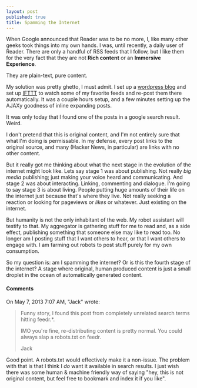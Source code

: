 ```yaml
---
layout: post
published: true
title: Spamming the Internet
---
```


When Google announced that Reader was to be no more, I, like many other geeks took things into my own hands. I was, until recently, a daily user of Reader. There are only a handful of RSS feeds that I follow, but I like them for the very fact that they are not **Rich content** or an **Immersive Experience**.

They are plain-text, pure content.

My solution was pretty ghetto, I must admit. I set up a [wordpress blog](http://feedr.andyvanee.com/) and set up [IFTTT](https://ifttt.com/) to watch some of my favorite feeds and re-post them there automatically. It was a couple hours setup, and a few minutes setting up the AJAXy goodness of inline expanding posts.

It was only today that I found one of the posts in a google search result. Weird.

I don't pretend that this is original content, and I'm not entirely sure that what I'm doing is permissable. In my defense, every post links to the original source, and many (Hacker News, in particular) are links with no other content.

But it really got me thinking about what the next stage in the evolution of the internet might look like. Lets say stage 1 was about publishing. Not really *big media* publishing; just making your voice heard and communicating. And stage 2 was about interacting. Linking, commenting and dialogue. I'm going to say stage 3 is about living. People putting huge amounts of their life on the internet just because that's where they live. Not really seeking a reaction or looking for pageviews or *likes* or whatever. Just existing on the internet.

But humanity is not the only inhabitant of the web. My robot assistant will testify to that. My aggregator is gathering stuff for me to read and, as a side effect, publishing something that someone else may like to read too. No longer am I posting stuff that I want others to hear, or that I want others to engage with. I am farming out robots to post stuff purely for my own consumption.

So my question is: am I spamming the internet? Or is this the fourth stage of the internet? A stage where original, human produced content is just a small droplet in the ocean of automatically generated content.

#### Comments

On May 7, 2013 7:07 AM, "Jack" wrote:
> Funny story, I found this post from completely unrelated search terms hitting feedr.*.
>
> IMO you're fine, re-distributing content is pretty normal. You could always slap a robots.txt on feedr.
>
> Jack

Good point. A robots.txt would effectively make it a non-issue. The problem with that is that I think I *do* want it available in search results. I just wish there was some human & machine friendly way of saying "hey, this is not original content, but feel free to bookmark and index it if you like".